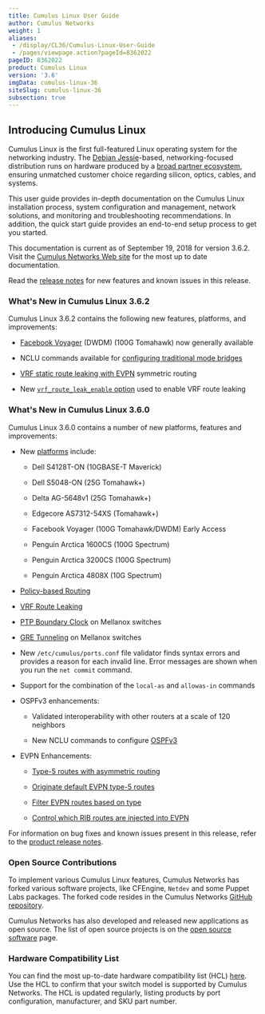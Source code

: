 ```yaml
---
title: Cumulus Linux User Guide
author: Cumulus Networks
weight: 1
aliases:
 - /display/CL36/Cumulus-Linux-User-Guide
 - /pages/viewpage.action?pageId=8362022
pageID: 8362022
product: Cumulus Linux
version: '3.6'
imgData: cumulus-linux-36
siteSlug: cumulus-linux-36
subsection: true
---
```

## <span>Introducing Cumulus Linux</span>

Cumulus Linux is the first full-featured Linux operating system for the
networking industry. The [Debian
Jessie](https://www.debian.org/releases/jessie/)-based,
networking-focused distribution runs on hardware produced by a [broad
partner ecosystem](http://cumulusnetworks.com/hcl/), ensuring unmatched
customer choice regarding silicon, optics, cables, and systems.

This user guide provides in-depth documentation on the Cumulus Linux
installation process, system configuration and management, network
solutions, and monitoring and troubleshooting recommendations. In
addition, the quick start guide provides an end-to-end setup process to
get you started.

This documentation is current as of September 19, 2018 for version
3.6.2. Visit the [Cumulus Networks Web
site](http://docs.cumulusnetworks.com) for the most up to date
documentation.

Read the [release
notes](https://support.cumulusnetworks.com/hc/en-us/articles/115015543848)
for new features and known issues in this release.

### <span>What's New in Cumulus Linux 3.6.2</span>

Cumulus Linux 3.6.2 contains the following new features, platforms, and
improvements:

  - [Facebook Voyager](https://cumulusnetworks.com/hcl) (DWDM) (100G
    Tomahawk) now generally available

  - NCLU commands available for [configuring traditional mode
    bridges](/version/cumulus-linux-36/Layer-2/Ethernet-Bridging---VLANs/Traditional-Bridge-Mode)

  - [VRF static route leaking with
    EVPN](Virtual-Routing-and-Forwarding---VRF.html#src-8362412_VirtualRoutingandForwarding-VRF-EVPN_static_route_leak)
    symmetric routing

  - New [`vrf_route_leak_enable`
    option](Virtual-Routing-and-Forwarding---VRF.html#src-8362412_VirtualRoutingandForwarding-VRF-enable_route_leaking)
    used to enable VRF route leaking

### <span>What's New in Cumulus Linux 3.6.0</span>

Cumulus Linux 3.6.0 contains a number of new platforms, features and
improvements:

  - New [platforms](https://cumulusnetworks.com/hcl) include:

      - Dell S4128T-ON (10GBASE-T Maverick)

      - Dell S5048-ON (25G Tomahawk+)

      - Delta AG-5648v1 (25G Tomahawk+)

      - Edgecore AS7312-54XS (Tomahawk+)

      - Facebook Voyager (100G Tomahawk/DWDM) Early Access

      - Penguin Arctica 1600CS (100G Spectrum)

      - Penguin Arctica 3200CS (100G Spectrum)

      - Penguin Arctica 4808X (10G Spectrum)

  - [Policy-based Routing](/version/cumulus-linux-36/Layer-3/Policy-based-Routing)

  - [VRF Route Leaking](/version/cumulus-linux-36/Layer-3/Virtual-Routing-and-Forwarding-VRF/)

  - [PTP Boundary Clock](/version/cumulus-linux-36/System-Configuration/Setting-Date-and-Time)
    on Mellanox switches

  - [GRE Tunneling](/version/cumulus-linux-36/Layer-3/GRE-Tunneling) on
    Mellanox switches

  - New `/etc/cumulus/ports.conf` file validator finds syntax errors and
    provides a reason for each invalid line. Error messages are shown
    when you run the `net commit` command.

  - Support for the combination of the `local-as` and `allowas-in`
    commands

  - OSPFv3 enhancements:

      - Validated interoperability with other routers at a scale of 120
        neighbors

      - New NCLU commands to configure
        [OSPFv3](/version/cumulus-linux-36/Layer-3/Open-Shortest-Path-First-v3-OSPFv3-Protocol/)

  - EVPN Enhancements:

      - [Type-5 routes with asymmetric routing](/version/cumulus-linux-36/Network-Virtualization/Ethernet-Virtual-Private-Network-EVPN/#span-id-src-8362224-ethernetvirtualprivatenetwork-evpn-asymmetric-class-confluence-anchor-link-span-span-asymmetric-routing-span)

      - [Originate default EVPN type-5 routes](/version/cumulus-linux-36/Network-Virtualization/Ethernet-Virtual-Private-Network-EVPN/#span-originating-default-evpn-type-5-routes-span)

      - [Filter EVPN routes based on type](/version/cumulus-linux-36/Network-Virtualization/Ethernet-Virtual-Private-Network-EVPN/#span-id-src-8362224-ethernetvirtualprivatenetwork-evpn-filter-evpn-route-type-class-confluence-anchor-link-span-span-filtering-evpn-routes-based-on-type-span)

      - [Control which RIB routes are injected into EVPN](/version/cumulus-linux-36/Network-Virtualization/Ethernet-Virtual-Private-Network-EVPN/#span-controlling-which-rib-routes-are-injected-into-evpn-span)

For information on bug fixes and known issues present in this release,
refer to the [product release
notes](https://support.cumulusnetworks.com/hc/en-us/articles/360003039873-Cumulus-Linux-3-6-Release-Notes).

### <span>Open Source Contributions</span>

To implement various Cumulus Linux features, Cumulus Networks has forked
various software projects, like CFEngine, `Netdev` and some Puppet Labs
packages. The forked code resides in the Cumulus Networks [GitHub
repository](https://github.com/CumulusNetworks).

Cumulus Networks has also developed and released new applications as
open source. The list of open source projects is on the [open source
software](http://oss.cumulusnetworks.com/) page.

### <span>Hardware Compatibility List</span>

You can find the most up-to-date hardware compatibility list (HCL)
[here](http://cumulusnetworks.com/hcl/). Use the HCL to confirm that
your switch model is supported by Cumulus Networks. The HCL is updated
regularly, listing products by port configuration, manufacturer, and SKU
part number.

<article id="html-search-results" class="ht-content" style="display: none;">

</article>

<footer id="ht-footer">

</footer>
